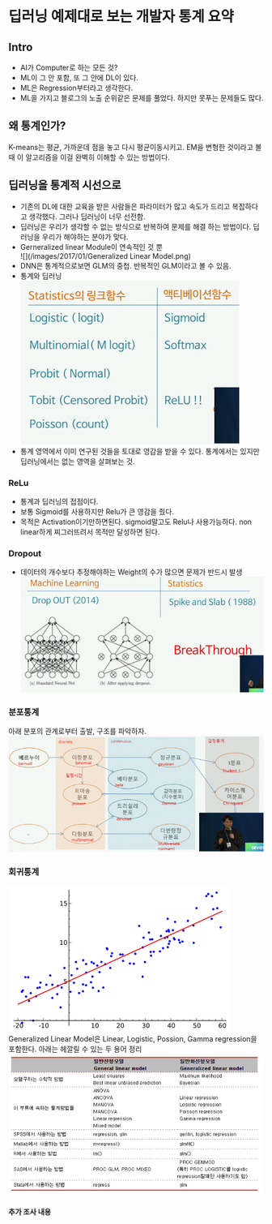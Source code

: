 # 딥러닝 예제대로 보는 개발자 통계 요약
## Intro
- AI가 Computer로 하는 모든 것?
- ML이 그 안 포함, 또 그 안에 DL이 있다.
- ML은 Regression부터라고 생각한다.
- ML을 가지고 블로그의 노출 순위같은 문제를 풀었다. 하지만 못푸는 문제들도 많다.

## 왜 통계인가?
K-means는 평균, 가까운데 점을 놓고 다시 평균이동시키고.
EM을 변형한 것이라고 볼 때 이 알고리즘을 이걸 완벽히 이해할 수 있는 방법이다.

## 딥러닝을 통계적 시선으로
- 기존의 DL에 대한 교육을 받은 사람들은 파라미터가 많고 속도가 드리고 복잡하다고 생각했다. 그러나 딥러닝이 너무 선전함.
- 딥러닝은 우리가 생각할 수 없는 방식으로 반복하여 문제를 해결 하는 방법이다.
딥러닝을 우리가 해야하는 분야가 맞다.
- Gerneralized linear Module이 연속적인 것 뿐  
![](/images/2017/01/Generalized Linear Model.png)
- DNN은 통계적으로보면 GLM의 중첩. 반복적인 GLM이라고 볼 수 있음.
- 통계와 딥러닝
![](/images/2017/01/statistics_DNN.png)
- 통계 영역에서 이미 연구된 것들을 토대로 영감을 받을 수 있다. 통계에서는 있지만 딥러닝에서는 없는 영역을 살펴보는 것.

### ReLu
- 통계과 딥러닝의 접점이다.
- 보통 Sigmoid를 사용하지만 Relu가 큰 영감을 줬다.
- 목적은 Activation이기만하면된다. sigmoid말고도 Relu나 사용가능하다. non linear하게 찌그러뜨려서 목적만 달성하면 된다.

### Dropout
- 데이터의 개수보다 추정해야하는 Weight의 수가 많으면 문제가 반드시 발생  
![](/images/2017/01/dropout.png)

### 분포통계
아래 분포의 관계로부터 출발, 구조를 파악하자.  
![](/images/2017/01/dist.png)

### 회귀통계
![](/images/2017/01/Linear_regression.svg.png)
Generalized Linear Model은 Linear, Logistic, Possion, Gamma regression을 포함한다.
아래는 헤깔릴 수 있는 두 용어 정리  
![](/images/2017/01/GLM.png)


#### 추가 조사 내용
